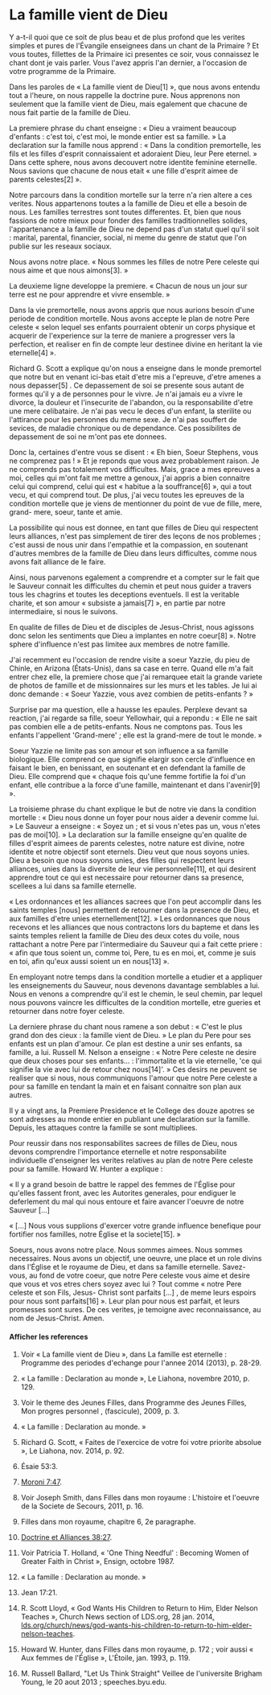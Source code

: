 # La famille vient de Dieu

Y a-t-il quoi que ce soit de plus beau et de plus profond que les verites
simples et pures de l'Évangile enseignees dans un chant de la Primaire ? Et
vous toutes, fillettes de la Primaire ici presentes ce soir, vous connaissez
le chant dont je vais parler. Vous l'avez appris l'an dernier, a l'occasion de
votre programme de la Primaire.

Dans les paroles de « La famille vient de Dieu[1] », que nous avons entendu
tout a l'heure, on nous rappelle la doctrine pure. Nous apprenons non
seulement que la famille vient de Dieu, mais egalement que chacune de nous
fait partie de la famille de Dieu.

La premiere phrase du chant enseigne : « Dieu a vraiment beaucoup d'enfants :
c'est toi, c'est moi, le monde entier est sa famille. » La declaration sur la
famille nous apprend : « Dans la condition premortelle, les fils et les filles
d'esprit connaissaient et adoraient Dieu, leur Pere eternel. » Dans cette
sphere, nous avons decouvert notre identite feminine eternelle. Nous savions
que chacune de nous etait « une fille d'esprit aimee de parents celestes[2] ».

Notre parcours dans la condition mortelle sur la terre n'a rien altere a ces
verites. Nous appartenons toutes a la famille de Dieu et elle a besoin de
nous. Les familles terrestres sont toutes differentes. Et, bien que nous
fassions de notre mieux pour fonder des familles traditionnelles solides,
l'appartenance a la famille de Dieu ne depend pas d'un statut quel qu'il soit
: marital, parental, financier, social, ni meme du genre de statut que l'on
publie sur les reseaux sociaux.

Nous avons notre place. « Nous sommes les filles de notre Pere celeste qui
nous aime et que nous aimons[3]. »

La deuxieme ligne developpe la premiere. « Chacun de nous un jour sur terre
est ne pour apprendre et vivre ensemble. »

Dans la vie premortelle, nous avons appris que nous aurions besoin d'une
periode de condition mortelle. Nous avons accepte le plan de notre Pere
celeste « selon lequel ses enfants pourraient obtenir un corps physique et
acquerir de l'experience sur la terre de maniere a progresser vers la
perfection, et realiser en fin de compte leur destinee divine en heritant la
vie eternelle[4] ».

Richard G. Scott a explique qu'on nous a enseigne dans le monde premortel que
notre but en venant ici-bas etait d'etre mis a l'epreuve, d'etre amenes a nous
depasser[5] . Ce depassement de soi se presente sous autant de formes qu'il y
a de personnes pour le vivre. Je n'ai jamais eu a vivre le divorce, la douleur
et l'insecurite de l'abandon, ou la responsabilite d'etre une mere
celibataire. Je n'ai pas vecu le deces d'un enfant, la sterilite ou
l'attirance pour les personnes du meme sexe. Je n'ai pas souffert de sevices,
de maladie chronique ou de dependance. Ces possibilites de depassement de soi
ne m'ont pas ete donnees.

Donc la, certaines d'entre vous se disent : « Eh bien, Soeur Stephens, vous ne
comprenez pas ! » Et je reponds que vous avez probablement raison. Je ne
comprends pas totalement vos difficultes. Mais, grace a mes epreuves a moi,
celles qui m'ont fait me mettre a genoux, j'ai appris a bien connaitre celui
qui comprend, celui qui est « habitue a la souffrance[6] », qui a tout vecu,
et qui comprend tout. De plus, j'ai vecu toutes les epreuves de la condition
mortelle que je viens de mentionner du point de vue de fille, mere, grand-
mere, soeur, tante et amie.

La possibilite qui nous est donnee, en tant que filles de Dieu qui respectent
leurs alliances, n'est pas simplement de tirer des leçons de nos problemes ;
c'est aussi de nous unir dans l'empathie et la compassion, en soutenant
d'autres membres de la famille de Dieu dans leurs difficultes, comme nous
avons fait alliance de le faire.

Ainsi, nous parvenons egalement a comprendre et a compter sur le fait que le
Sauveur connait les difficultes du chemin et peut nous guider a travers tous
les chagrins et toutes les deceptions eventuels. Il est la veritable charite,
et son amour « subsiste a jamais[7] », en partie par notre intermediaire, si
nous le suivons.

En qualite de filles de Dieu et de disciples de Jesus-Christ, nous agissons
donc selon les sentiments que Dieu a implantes en notre coeur[8] ». Notre
sphere d'influence n'est pas limitee aux membres de notre famille.

J'ai recemment eu l'occasion de rendre visite a soeur Yazzie, du pieu de
Chinle, en Arizona (États-Unis), dans sa case en terre. Quand elle m'a fait
entrer chez elle, la premiere chose que j'ai remarquee etait la grande variete
de photos de famille et de missionnaires sur les murs et les tables. Je lui ai
donc demande : « Soeur Yazzie, vous avez combien de petits-enfants ? »

Surprise par ma question, elle a hausse les epaules. Perplexe devant sa
reaction, j'ai regarde sa fille, soeur Yellowhair, qui a repondu : « Elle ne
sait pas combien elle a de petits-enfants. Nous ne comptons pas. Tous les
enfants l'appellent 'Grand-mere' ; elle est la grand-mere de tout le monde. »

Soeur Yazzie ne limite pas son amour et son influence a sa famille biologique.
Elle comprend ce que signifie elargir son cercle d'influence en faisant le
bien, en benissant, en soutenant et en defendant la famille de Dieu. Elle
comprend que « chaque fois qu'une femme fortifie la foi d'un enfant, elle
contribue a la force d'une famille, maintenant et dans l'avenir[9] ».

La troisieme phrase du chant explique le but de notre vie dans la condition
mortelle : « Dieu nous donne un foyer pour nous aider a devenir comme lui. »
Le Sauveur a enseigne : « Soyez un ; et si vous n'etes pas un, vous n'etes pas
de moi[10]. » La declaration sur la famille enseigne qu'en qualite de filles
d'esprit aimees de parents celestes, notre nature est divine, notre identite
et notre objectif sont eternels. Dieu veut que nous soyons unies. Dieu a
besoin que nous soyons unies, des filles qui respectent leurs alliances, unies
dans la diversite de leur vie personnelle[11], et qui desirent apprendre tout
ce qui est necessaire pour retourner dans sa presence, scellees a lui dans sa
famille eternelle.

« Les ordonnances et les alliances sacrees que l'on peut accomplir dans les
saints temples [nous] permettent de retourner dans la presence de Dieu, et aux
familles d'etre unies eternellement[12]. » Les ordonnances que nous recevons
et les alliances que nous contractons lors du bapteme et dans les saints
temples relient la famille de Dieu des deux cotes du voile, nous rattachant a
notre Pere par l'intermediaire du Sauveur qui a fait cette priere : « afin que
tous soient un, comme toi, Pere, tu es en moi, et, comme je suis en toi, afin
qu'eux aussi soient un en nous[13] ».

En employant notre temps dans la condition mortelle a etudier et a appliquer
les enseignements du Sauveur, nous devenons davantage semblables a lui. Nous
en venons a comprendre qu'il est le chemin, le seul chemin, par lequel nous
pouvons vaincre les difficultes de la condition mortelle, etre gueries et
retourner dans notre foyer celeste.

La derniere phrase du chant nous ramene a son debut : « C'est le plus grand
don des cieux : la famille vient de Dieu. » Le plan du Pere pour ses enfants
est un plan d'amour. Ce plan est destine a unir ses enfants, sa famille, a
lui. Russell M. Nelson a enseigne : « Notre Pere celeste ne desire que deux
choses pour ses enfants... : l'immortalite et la vie eternelle, 'ce qui signifie
la vie avec lui de retour chez nous[14]'. » Ces desirs ne peuvent se realiser
que si nous, nous communiquons l'amour que notre Pere celeste a pour sa
famille en tendant la main et en faisant connaitre son plan aux autres.

Il y a vingt ans, la Premiere Presidence et le College des douze apotres se
sont adresses au monde entier en publiant une declaration sur la famille.
Depuis, les attaques contre la famille se sont multipliees.

Pour reussir dans nos responsabilites sacrees de filles de Dieu, nous devons
comprendre l'importance eternelle et notre responsabilite individuelle
d'enseigner les verites relatives au plan de notre Pere celeste pour sa
famille. Howard W. Hunter a explique :

« Il y a grand besoin de battre le rappel des femmes de l'Église pour qu'elles
fassent front, avec les Autorites generales, pour endiguer le deferlement du
mal qui nous entoure et faire avancer l'oeuvre de notre Sauveur [...]

« [...] Nous vous supplions d'exercer votre grande influence benefique pour
fortifier nos familles, notre Église et la societe[15]. »

Soeurs, nous avons notre place. Nous sommes aimees. Nous sommes necessaires.
Nous avons un objectif, une oeuvre, une place et un role divins dans l'Église
et le royaume de Dieu, et dans sa famille eternelle. Savez-vous, au fond de
votre coeur, que notre Pere celeste vous aime et desire que vous et vos etres
chers soyez avec lui ? Tout comme « notre Pere celeste et son Fils, Jesus-
Christ sont parfaits [...] , de meme leurs espoirs pour nous sont parfaits[16]
». Leur plan pour nous est parfait, et leurs promesses sont sures. De ces
verites, je temoigne avec reconnaissance, au nom de Jesus-Christ. Amen.

#### Afficher les references

  1.  Voir « La famille vient de Dieu », dans La famille est eternelle : Programme des periodes d'echange pour l'annee 2014 (2013), p. 28-29.

  2.  « La famille : Declaration au monde », Le Liahona, novembre 2010, p. 129.

  3.  Voir le theme des Jeunes Filles, dans Programme des Jeunes Filles, Mon progres personnel , (fascicule), 2009, p. 3.

  4.  « La famille : Declaration au monde. »

  5.  Richard G. Scott, « Faites de l'exercice de votre foi votre priorite absolue », Le Liahona, nov. 2014, p. 92.

  6.  Ésaie 53:3.

  7.  [Moroni 7:47](https://www.lds.org/scriptures/bofm/moro/7.47?lang=fra#46).

  8.  Voir Joseph Smith, dans Filles dans mon royaume : L'histoire et l'oeuvre de la Societe de Secours, 2011, p. 16.

  9.  Filles dans mon royaume, chapitre 6, 2e paragraphe.

  10.  [Doctrine et Alliances 38:27](https://www.lds.org/scriptures/dc-testament/dc/38.27?lang=fra#26).

  11.  Voir Patricia T. Holland, « 'One Thing Needful' : Becoming Women of Greater Faith in Christ », Ensign, octobre 1987.

  12.  « La famille : Declaration au monde. »

  13.  Jean 17:21.

  14.  R. Scott Lloyd, « God Wants His Children to Return to Him, Elder Nelson Teaches », Church News section of LDS.org, 28 jan. 2014[, lds.org/church/news/god-wants-his-children-to-return-to-him-elder-nelson-teaches](http://www.lds.org/church/news/god-wants-his-children-to-return-to-him-elder-nelson-teaches).

  15.  Howard W. Hunter, dans Filles dans mon royaume, p. 172 ; voir aussi « Aux femmes de l'Église », L'Étoile, jan. 1993, p. 119.

  16.  M. Russell Ballard, "Let Us Think Straight" Veillee de l'universite Brigham Young, le 20 aout 2013 ; speeches.byu.edu.

